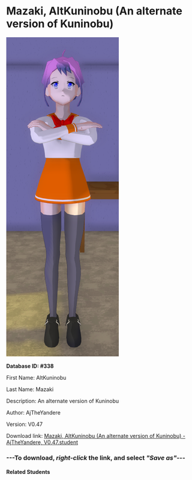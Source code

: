 # Mazaki, AltKuninobu (An alternate version of Kuninobu)

<img src="Files/Mazaki, AltKuninobu (An alternate version of Kuninobu).png" title="Mazaki, AltKuninobu (An alternate version of Kuninobu) - AjTheYandere, V0.47">

**Database ID: #338**

First Name: AltKuninobu

Last Name: Mazaki

Description: An alternate version of Kuninobu

Author: AjTheYandere

Version: V0.47

Download link: <a href="https://raw.githubusercontent.com/Arbiter1223/Daigaku-Gurashi-Custom-Students/master/Students/Files/Mazaki%2C%20AltKuninobu%20(An%20alternate%20version%20of%20Kuninobu)%20-%20AjTheYandere%2C%20V0.47.student">Mazaki, AltKuninobu (An alternate version of Kuninobu) - AjTheYandere, V0.47.student</a>

### ---**To download, _right-click_ the link, and select _"Save as"_**---

#### Related Students


